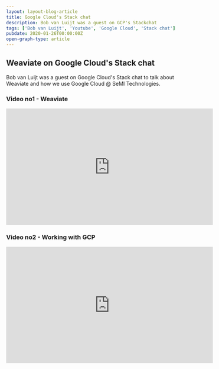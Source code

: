 ```yaml
---
layout: layout-blog-article
title: Google Cloud's Stack chat
description: Bob van Luijt was a guest on GCP's Stackchat
tags: ['Bob van Luijt', 'Youtube', 'Google Cloud', 'Stack chat']
pubdate: 2020-01-26T00:00:00Z
open-graph-type: article
---
```


## Weaviate on Google Cloud's Stack chat

Bob van Luijt was a guest on Google Cloud's Stack chat to talk about Weaviate and how we use Google Cloud @ SeMI Technologies.

### Video no1 - Weaviate

<iframe width="560" height="315" src="https://www.youtube.com/embed/SOUtWj2szOM" frameborder="0" allow="accelerometer; autoplay; encrypted-media; gyroscope; picture-in-picture" allowfullscreen></iframe>

### Video no2 - Working with GCP

<iframe width="560" height="315" src="https://www.youtube.com/embed/Jrl_MmHVzUY" frameborder="0" allow="accelerometer; autoplay; encrypted-media; gyroscope; picture-in-picture" allowfullscreen></iframe>